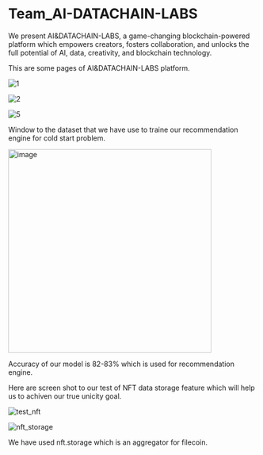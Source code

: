 # Team_AI-DATACHAIN-LABS
We present AI&amp;DATACHAIN-LABS, a game-changing blockchain-powered platform which empowers creators, fosters collaboration, and unlocks the full potential of AI, data, creativity, and blockchain technology. 

This are some pages of AI&DATACHAIN-LABS platform. 

![1](https://github.com/HARSH-DAVE1506/Team_AI-DATACHAIN-LABS/assets/71650330/fe3a9d7d-1de0-4cfa-8e1e-37e6115759ff)

![2](https://github.com/HARSH-DAVE1506/Team_AI-DATACHAIN-LABS/assets/71650330/d9d9da5a-15eb-4510-a70d-3174e255573f)

![5](https://github.com/HARSH-DAVE1506/Team_AI-DATACHAIN-LABS/assets/71650330/6671bc28-bd5e-44b4-90ea-bf52aab13522)

Window to the dataset that we have use to traine our recommendation engine for cold start problem.

<img width="410" alt="image" src="https://github.com/HARSH-DAVE1506/Team_AI-DATACHAIN-LABS/assets/71650330/c781ba79-fdd4-46fd-9d4b-0564d53d5cb3">


Accuracy of our model is 82-83% which is used for recommendation engine.

Here are screen shot to our test of NFT data storage feature which will help us to achiven our true unicity goal.

![test_nft](https://github.com/HARSH-DAVE1506/Team_AI-DATACHAIN-LABS/assets/71650330/9af6b178-a859-4a0e-992e-fedb5949ec4b)

![nft_storage](https://github.com/HARSH-DAVE1506/Team_AI-DATACHAIN-LABS/assets/71650330/e0ebe7f0-a1e7-4c70-9c34-022ed4250f6f)

We have used nft.storage which is an aggregator for filecoin.

